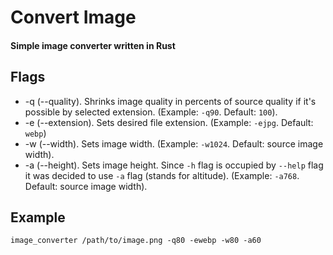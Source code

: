 # Convert Image
#### Simple image converter written in Rust

## Flags
* -q (--quality). Shrinks image quality in percents of source quality if it's possible by selected extension. (Example: `-q90`. Default: `100`).
* -e (--extension). Sets desired file extension. (Example: `-ejpg`. Default: `webp`)
* -w (--width). Sets image width. (Example: `-w1024`. Default: source image width).
* -a (--height). Sets image height. Since `-h` flag is occupied by `--help` flag it was decided to use `-a` flag (stands for altitude). (Example: `-a768`. Default: source image width).

## Example
`image_converter /path/to/image.png -q80 -ewebp -w80 -a60`